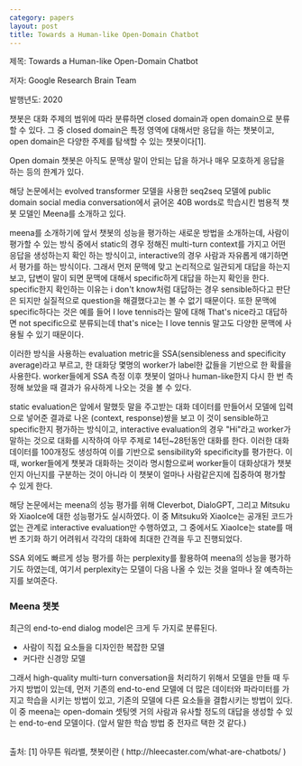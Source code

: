 ```yaml
---
category: papers
layout: post
title: Towards a Human-like Open-Domain Chatbot
---
```


제목: Towards a Human-like Open-Domain Chatbot

저자: Google Research Brain Team

발행년도: 2020

챗봇은 대화 주제의 범위에 따라 분류하면 closed domain과 open domain으로 분류할 수 있다.
그 중 closed domain은 특정 영역에 대해서만 응답을 하는 챗봇이고, open domain은 다양한 주제를 탐색할 수 있는 챗봇이다[1].

Open domain 챗봇은 아직도 문맥상 말이 안되는 답을 하거나 매우 모호하게 응답을 하는 등의 한계가 있다.

해당 논문에서는 evolved transformer 모델을 사용한 seq2seq 모델에 public domain social media conversation에서 긁어온 40B words로 학습시킨 범용적 챗봇 모델인 Meena를 소개하고 있다.

meena를 소개하기에 앞서 챗봇의 성능을 평가하는 새로운 방법을 소개하는데, 사람이 평가할 수 있는 방식 중에서 static의 경우 정해진 multi-turn context를 가지고 어떤 응답을 생성하는지 확인 하는 방식이고, interactive의 경우 사람과 자유롭게 얘기하면서 평가를 하는 방식이다. 그래서 먼저 문맥에 맞고 논리적으로 일관되게 대답을 하는지 보고, 답변이 말이 되면 문맥에 대해서 specific하게 대답을 하는지 확인을 한다. specific한지 확인하는 이유는 i don't know처럼 대답하는 경우 sensible하다고 판단은 되지만 실질적으로 question을 해결했다고는 볼 수 없기 때문이다. 또한 문맥에 specific하다는 것은 예를 들어 I love tennis라는 말에 대해 That's nice라고 대답하면 not specific으로 분류되는데 that's nice는 I love tennis 말고도 다양한 문맥에 사용될 수 있기 때문이다.

이러한 방식을 사용하는 evaluation metric을 SSA(sensibleness and specificity average)라고 부르고, 한 대화당 몇명의 worker가 label한 값들을 기반으로 한 확률을 사용한다. worker들에게 SSA 측정 이후 챗봇이 얼마나 human-like한지 다시 한 번 측정해 보았을 때 결과가 유사하게 나오는 것을 볼 수 있다.

static evaluation은 앞에서 말했듯 말을 주고받는 대화 데이터를 만들어서 모델에 입력으로 넣어준 결과로 나온 (context, response)쌍을 보고 이 것이 sensible하고 specific한지 평가하는 방식이고, interactive evaluation의 경우 "Hi"라고 worker가 말하는 것으로 대화를 시작하여 아무 주제로 14턴~28턴동안 대화를 한다. 이러한 대화 데이터를 100개정도 생성하여 이를 기반으로 sensibility와 specificity를 평가한다. 이 때, worker들에게 챗봇과 대화하는 것이라 명시함으로써 worker들이 대화상대가 챗봇인지 아닌지를 구분하는 것이 아니라 이 챗봇이 얼마나 사람같은지에 집중하여 평가할 수 있게 한다.

해당 논문에서는 meena의 성능 평가를 위해 Cleverbot, DialoGPT, 그리고 Mitsuku와 XiaoIce에 대한 성능평가도 실시하였다. 이 중 Mitsuku와 XiaoIce는 공개된 코드가 없는 관계로 interactive evaluation만 수행하였고, 그 중에서도 XiaoIce는 state를 매 번 초기화 하기 어려워서 각각의 대화에 최대한 간격을 두고 진행되었다.


SSA 외에도 빠르게 성능 평가를 하는  perplexity를 활용하여 meena의 성능을 평가하기도 하였는데, 여기서 perplexity는 모델이 다음 나올 수 있는 것을 얼마나 잘 예측하는지를 보여준다. 


### Meena 챗봇
최근의 end-to-end dialog model은 크게 두 가지로 분류된다.
- 사람이 직접 요소들을 디자인한 복잡한 모델
- 커다란 신경망 모델

그래서 high-quality multi-turn conversation을 처리하기 위해서 모델을 만들 때 두 가지 방법이 있는데, 먼저 기존의 end-to-end 모델에 더 많은 데이터와 파라미터를 가지고 학습을 시키는 방법이 있고, 기존의 모델에 다른 요소들을 결합시키는 방법이 있다. 이 중 meena는 open-domain 셋팅엣 거의 사람과 유사할 정도의 대답을 생성할 수 있는 end-to-end 모델이다. (앞서 말한 학습 방법 중 전자르 택한 것 같다.)




<br>
출처:
[1] 아무튼 워라밸, 챗봇이란 ( http://hleecaster.com/what-are-chatbots/ )
